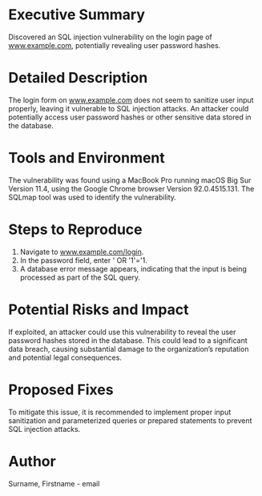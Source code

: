 # Executive Summary

Discovered an SQL injection vulnerability on the login page of www.example.com, potentially revealing user password hashes.

# Detailed Description

The login form on www.example.com does not seem to sanitize user input properly, leaving it vulnerable to SQL injection attacks. An attacker could potentially access user password hashes or other sensitive data stored in the database.

# Tools and Environment

The vulnerability was found using a MacBook Pro running macOS Big Sur Version 11.4, using the Google Chrome browser Version 92.0.4515.131. The SQLmap tool was used to identify the vulnerability.

# Steps to Reproduce

1. Navigate to www.example.com/login.
2. In the password field, enter ' OR '1'='1.
3. A database error message appears, indicating that the input is being processed as part of the SQL query.

# Potential Risks and Impact

If exploited, an attacker could use this vulnerability to reveal the user password hashes stored in the database. This could lead to a significant data breach, causing substantial damage to the organization’s reputation and potential legal consequences.

# Proposed Fixes

To mitigate this issue, it is recommended to implement proper input sanitization and parameterized queries or prepared statements to prevent SQL injection attacks.

# Author

Surname, Firstname - email